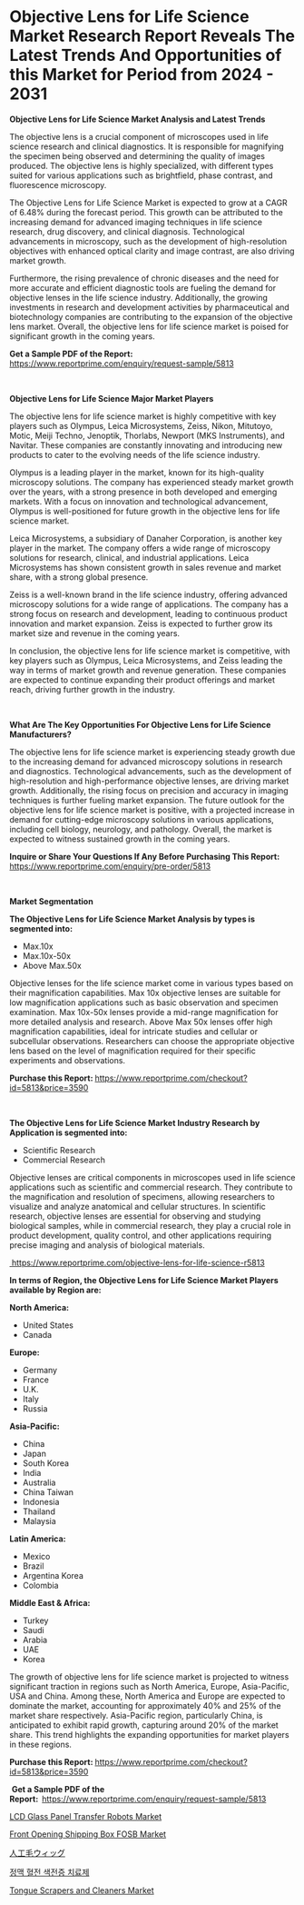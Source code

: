 <p><h1>Objective Lens for Life Science Market Research Report Reveals The Latest Trends And Opportunities of this Market for Period from 2024 - 2031</h1></p><p><strong>Objective Lens for Life Science Market Analysis and Latest Trends</strong></p>
<p><p>The objective lens is a crucial component of microscopes used in life science research and clinical diagnostics. It is responsible for magnifying the specimen being observed and determining the quality of images produced. The objective lens is highly specialized, with different types suited for various applications such as brightfield, phase contrast, and fluorescence microscopy.</p><p>The Objective Lens for Life Science Market is expected to grow at a CAGR of 6.48% during the forecast period. This growth can be attributed to the increasing demand for advanced imaging techniques in life science research, drug discovery, and clinical diagnosis. Technological advancements in microscopy, such as the development of high-resolution objectives with enhanced optical clarity and image contrast, are also driving market growth.</p><p>Furthermore, the rising prevalence of chronic diseases and the need for more accurate and efficient diagnostic tools are fueling the demand for objective lenses in the life science industry. Additionally, the growing investments in research and development activities by pharmaceutical and biotechnology companies are contributing to the expansion of the objective lens market. Overall, the objective lens for life science market is poised for significant growth in the coming years.</p></p>
<p><strong>Get a Sample PDF of the Report:&nbsp;</strong> <a href="https://www.reportprime.com/enquiry/request-sample/5813">https://www.reportprime.com/enquiry/request-sample/5813</a></p>
<p>&nbsp;</p>
<p><strong>Objective Lens for Life Science Major Market Players</strong></p>
<p><p>The objective lens for life science market is highly competitive with key players such as Olympus, Leica Microsystems, Zeiss, Nikon, Mitutoyo, Motic, Meiji Techno, Jenoptik, Thorlabs, Newport (MKS Instruments), and Navitar. These companies are constantly innovating and introducing new products to cater to the evolving needs of the life science industry.</p><p>Olympus is a leading player in the market, known for its high-quality microscopy solutions. The company has experienced steady market growth over the years, with a strong presence in both developed and emerging markets. With a focus on innovation and technological advancement, Olympus is well-positioned for future growth in the objective lens for life science market.</p><p>Leica Microsystems, a subsidiary of Danaher Corporation, is another key player in the market. The company offers a wide range of microscopy solutions for research, clinical, and industrial applications. Leica Microsystems has shown consistent growth in sales revenue and market share, with a strong global presence.</p><p>Zeiss is a well-known brand in the life science industry, offering advanced microscopy solutions for a wide range of applications. The company has a strong focus on research and development, leading to continuous product innovation and market expansion. Zeiss is expected to further grow its market size and revenue in the coming years.</p><p>In conclusion, the objective lens for life science market is competitive, with key players such as Olympus, Leica Microsystems, and Zeiss leading the way in terms of market growth and revenue generation. These companies are expected to continue expanding their product offerings and market reach, driving further growth in the industry.</p></p>
<p>&nbsp;</p>
<p><strong>What Are The Key Opportunities For Objective Lens for Life Science Manufacturers?</strong></p>
<p><p>The objective lens for life science market is experiencing steady growth due to the increasing demand for advanced microscopy solutions in research and diagnostics. Technological advancements, such as the development of high-resolution and high-performance objective lenses, are driving market growth. Additionally, the rising focus on precision and accuracy in imaging techniques is further fueling market expansion. The future outlook for the objective lens for life science market is positive, with a projected increase in demand for cutting-edge microscopy solutions in various applications, including cell biology, neurology, and pathology. Overall, the market is expected to witness sustained growth in the coming years.</p></p>
<p><strong>Inquire or Share Your Questions If Any Before Purchasing This Report:</strong> <a href="https://www.reportprime.com/enquiry/pre-order/5813">https://www.reportprime.com/enquiry/pre-order/5813</a></p>
<p>&nbsp;</p>
<p><strong>Market Segmentation</strong></p>
<p><strong>The Objective Lens for Life Science Market Analysis by types is segmented into:</strong></p>
<p><ul><li>Max.10x</li><li>Max.10x-50x</li><li>Above Max.50x</li></ul></p>
<p><p>Objective lenses for the life science market come in various types based on their magnification capabilities. Max 10x objective lenses are suitable for low magnification applications such as basic observation and specimen examination. Max 10x-50x lenses provide a mid-range magnification for more detailed analysis and research. Above Max 50x lenses offer high magnification capabilities, ideal for intricate studies and cellular or subcellular observations. Researchers can choose the appropriate objective lens based on the level of magnification required for their specific experiments and observations.</p></p>
<p><strong>Purchase this Report:&nbsp;</strong><a href="https://www.reportprime.com/checkout?id=5813&price=3590">https://www.reportprime.com/checkout?id=5813&price=3590</a></p>
<p>&nbsp;</p>
<p><strong>The Objective Lens for Life Science Market Industry Research by Application is segmented into:</strong></p>
<p><ul><li>Scientific Research</li><li>Commercial Research</li></ul></p>
<p><p>Objective lenses are critical components in microscopes used in life science applications such as scientific and commercial research. They contribute to the magnification and resolution of specimens, allowing researchers to visualize and analyze anatomical and cellular structures. In scientific research, objective lenses are essential for observing and studying biological samples, while in commercial research, they play a crucial role in product development, quality control, and other applications requiring precise imaging and analysis of biological materials.</p></p>
<p><a href="https://www.reportprime.com/objective-lens-for-life-science-r5813">&nbsp;https://www.reportprime.com/objective-lens-for-life-science-r5813</a></p>
<p><strong>In terms of Region, the Objective Lens for Life Science Market Players available by Region are:</strong></p>
<p>
    <p> <strong> North America: </strong>
        <ul>
            <li>United States</li>
            <li>Canada</li>
        </ul>
        </p> 
    <p> <strong> Europe: </strong>
        <ul>
            <li>Germany</li>
            <li>France</li>
            <li>U.K.</li>
            <li>Italy</li>
            <li>Russia</li>
        </ul>
        </p> 
    <p> <strong> Asia-Pacific: </strong>
        <ul>
            <li>China</li>
            <li>Japan</li>
            <li>South Korea</li>
            <li>India</li>
            <li>Australia</li>
            <li>China Taiwan</li>
            <li>Indonesia</li>
            <li>Thailand</li>
            <li>Malaysia</li>
        </ul>
        </p> 
    <p> <strong> Latin America: </strong>
        <ul>
            <li>Mexico</li>
            <li>Brazil</li>
            <li>Argentina Korea</li>
            <li>Colombia</li>
        </ul>
        </p> 
    <p> <strong> Middle East & Africa: </strong>
        <ul>
            <li>Turkey</li>
            <li>Saudi</li>
            <li>Arabia</li>
            <li>UAE</li>
            <li>Korea</li>
        </ul>
    </p>
    </p>
<p><p>The growth of objective lens for life science market is projected to witness significant traction in regions such as North America, Europe, Asia-Pacific, USA and China. Among these, North America and Europe are expected to dominate the market, accounting for approximately 40% and 25% of the market share respectively. Asia-Pacific region, particularly China, is anticipated to exhibit rapid growth, capturing around 20% of the market share. This trend highlights the expanding opportunities for market players in these regions.</p></p>
<p><strong>Purchase this Report: </strong><a href="https://www.reportprime.com/checkout?id=5813&price=3590">https://www.reportprime.com/checkout?id=5813&price=3590</a></p>
<p>&nbsp;<strong>Get a Sample PDF of the Report:&nbsp;&nbsp;</strong><a href="https://www.reportprime.com/enquiry/request-sample/5813">https://www.reportprime.com/enquiry/request-sample/5813</a></p>
<p><strong></strong></p>
<p><p><a href="https://github.com/sofayahoo2023/Market-Research-Report-List-5/blob/main/lcd-glass-panel-transfer-robots-market.md">LCD Glass Panel Transfer Robots Market</a></p><p><a href="https://github.com/joannesouthgate/Market-Research-Report-List-4/blob/main/front-opening-shipping-box-fosb-market.md">Front Opening Shipping Box FOSB Market</a></p><p><a href="https://medium.com/@reyeshowell655/%E5%90%88%E6%88%90%E6%AF%9B%E9%AB%AA%E3%82%A6%E3%82%A3%E3%83%83%E3%82%B0%E5%B8%82%E5%A0%B4%E3%81%AE%E6%88%A6%E7%95%A5%E7%9A%84%E6%B4%9E%E5%AF%9F-%E5%90%88%E6%88%90%E6%AF%9B%E9%AB%AA%E3%82%A6%E3%82%A3%E3%83%83%E3%82%B0%E7%94%A3%E6%A5%AD%E3%81%AB%E3%81%8A%E3%81%91%E3%82%8B%E8%A3%BD%E5%93%81%E9%80%B2%E5%8C%96%E3%81%A8%E5%B8%82%E5%A0%B4%E3%82%BB%E3%82%B0%E3%83%A1%E3%83%B3%E3%83%86%E3%83%BC%E3%82%B7%E3%83%A7%E3%83%B3-394047aa1b63">人工毛ウィッグ</a></p><p><a href="https://github.com/laholand/Market-Research-Report-List-5/blob/main/1741576104653.md">정맥 혈전 색전증 치료제</a></p><p><a href="https://www.linkedin.com/pulse/tongue-scrapers-cleaners-market-industry-trends-forecast-period-nbhse?trackingId=pSdktOQcRduD%2FdcVm9mzGA%3D%3D">Tongue Scrapers and Cleaners Market</a></p></p>